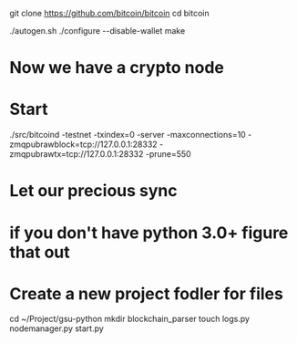  git clone https://github.com/bitcoin/bitcoin
 cd bitcoin

./autogen.sh
./configure --disable-wallet
make

# Now we have a crypto node
# Start

./src/bitcoind -testnet -txindex=0 -server -maxconnections=10 -zmqpubrawblock=tcp://127.0.0.1:28332 -zmqpubrawtx=tcp://127.0.0.1:28332 -prune=550

# Let our precious sync

# if you don't have python 3.0+ figure that out

# Create a new project fodler for files

cd ~/Project/gsu-python
mkdir blockchain_parser
touch logs.py nodemanager.py start.py



